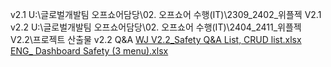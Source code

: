 v2.1 U:\글로벌개발팀 오프쇼어담당\02. 오프쇼어 수행(IT)\2309_2402_위플젝 V2.1
v2.2  U:\글로벌개발팀 오프쇼어담당\02. 오프쇼어 수행(IT)\2404_2411_위플젝 V2.2\프로젝트 산출물
v2.2 Q&A 
[WJ V2.2_Safety Q&A List, CRUD list.xlsx](https://lottegroup.sharepoint.com/:x:/r/sites/WEPLJECV2.2VN/_layouts/15/Doc.aspx?sourcedoc=%7BF9ED36BF-2005-4497-A440-028E0636A5FD%7D&file=WJ%20V2.2_Safety%20Q%26A%20List%2C%20CRUD%20list.xlsx&action=default&mobileredirect=true)
[ENG_ Dashboard Safety (3 menu).xlsx](https://lottegroup.sharepoint.com/:x:/r/sites/WEPLJECV2.2VN/_layouts/15/Doc.aspx?sourcedoc=%7BBFD42453-79BA-4321-A45E-62C39722F53B%7D&file=ENG_%20Dashboard%20Safety%20%5C\(3%20menu%5C\).xlsx&action=default&mobileredirect=true)
